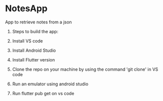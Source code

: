 # NotesApp
App to retrieve notes from a json

1. Steps to build the app:

2. Install VS code

3. Install Android Studio

4. Install Flutter version

5.  Clone the repo on your machine by using the command 'git clone' in VS code

6. Run an emulator using android studio

7. Run flutter pub get on vs code